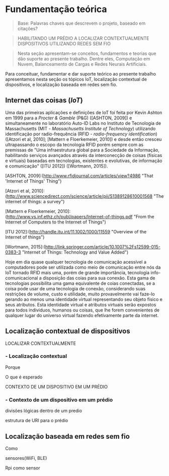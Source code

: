 
# Fundamentação teórica

> Base: Palavras chaves que descrevem o projeto, baseado em citações?

> HABILITANDO UM PRÉDIO A LOCALIZAR CONTEXTUALMENTE DISPOSITIVOS UTILIZANDO REDES SEM FIO

> Nesta seção apresentam-se conceitos, fundamentos e teorias que dão suporte
ao presente trabalho. Dentre eles, Computação em Nuvem, Balanceamento de Cargas
e Redes Neurais Artificiais.

Para conceituar, fundamentar e dar suporte teórico ao presente trabalho
apresentamos nesta seção os tópicos IoT, localização contextual de dispositivos,
e localização baseada em redes sem fio.

## Internet das coisas (*IoT*)

Uma das primeiras aplicações e definições de IoT foi feita por Kevin Ashton em
1999 para a *Procter & Gamble* (P&G) ([ASHTON, 2009]) e simultaneamente no
laboratório Auto-ID Labs no Instituto de Tecnologia de Massachusetts (MIT -
*Massachusetts Institute of Technology*) utilizando identificação por
radio-frequência (RFID - *radio-frequency identification*) ([Atzori et al, 2010]; [Mattern e Floerkemeier, 2010]) e desde então cresceu
ultrapassando o escopo da tecnologia RFID porém sempre com as premissas de "Uma
infraestrutura global para a Sociedade da Informação, habilitando serviços
avançados através da interconecção de coisas (físicas e virtuais) baseadas em
tecnologias, existentes e evolutivas, de informação e comunicação" ([ITU 2012])
([Wortmann, 2015]).

[ASHTON, 2009]:(<http://www.rfidjournal.com/articles/view?4986> "That 'Internet of Things' Thing")

[Atzori et al, 2010]:(<http://www.sciencedirect.com/science/article/pii/S1389128610001568> "The internet of things: a survey")

[Mattern e Floerkemeier, 2010]:(<http://www.vs.inf.ethz.ch/publ/papers/Internet-of-things.pdf> "From the Internet of Computers to the Internet of Things")

[ITU 2012]:(<http://handle.itu.int/11.1002/1000/11559> "Overview of the Internet of things")

[Wortmann, 2015]:(<http://link.springer.com/article/10.1007%2Fs12599-015-0383-3> "Internet of Things: Technology and Value Added")

Hoje em dia quase qualquer tecnologia de comunicação acessível a computadores
pode ser utilizada como meio de comunicação entre nós da IoT tornado RFID mais
uma, porém de grande importância, tecnologia info-comunicacional a disposição
das coias para sua conexão. Esta gama de tecnologias possibilita uma gama
equivalente de coias conectadas, se a coisa pode usar de uma tecnologia de
conexão, considerando suas restrições de volume, custo e utilidade, muito
provavelmente vai faze-lo gerando ao menos uma identidade virtual representando
seu objeto físico e seus atributos. Esta identidade virtual e atributos virtuais
serão expostos para todos individuos, humanos ou coisas, que lhe forem
convenientes de qualquer lugar do universo virtual fazendo efetivamente parte da
internet.

## Localização contextual de dispositivos

LOCALIZAR CONTEXTUALMENTE

### - Localização contextual

Porque

O que é esperado

CONTEXTO DE UM DISPOSITIVO EM UM PRÉDIO
### - Contexto de um dispositivo em um prédio

divisões lógicas dentro de um predio

estrutura de URI para o prédio

## Localização baseada em redes sem fio

Como

sensores(WiFi, BLE)

Rpi como sensor
